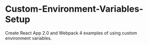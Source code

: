 # Custom-Environment-Variables-Setup

Create React App 2.0 and Webpack 4 examples of using custom environment variables.
